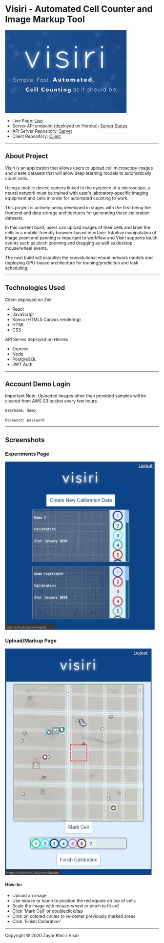 # Visiri - Automated Cell Counter and Image Markup Tool

![Splash](./screenshots/visiri-splash.jpg)
- Live Page: [Live](https://visiri.now.sh/)
- Server API endpoint (deployed on Heroku): [Server Status](https://infinite-brushlands-69470.herokuapp.com/api/)
- API Server Repository: [Server](https://github.com/zkhin/visiri-server)
- Client Repository: [Client](https://github.com/zkhin/visiri-client)
___

## About Project

Visiri is an application that allows users to upload cell microscopy images and create datasets that will allow deep learning
models to automatically count cells.

Using a mobile device camera linked to the eyepiece of a microscope, a neural network must be trained with user's laboratory-specific imaging equipment and cells in order for automated counting to work.

This project is actively being developed in stages with the first being the frontend and data storage architectures for generating these calibration datasets.

In this current build, users can upload images of their cells and label the cells in a mobile-friendly browser-based interface. Intuitive manipulation of image zoom and panning is important to workflow and Visiri supports touch events such as pinch zooming and dragging as well as desktop mouse/wheel events.

The next build will establish the convolutional neural network models and deploying GPU-based architecture for training/prediction and task scheduling.
___
## Technologies Used

Client deployed on Zeit

- React
- JavaScript
- Konva (HTML5 Canvas rendering)
- HTML
- CSS

API Server deployed on Heroku

- Express
- Node
- PostgreSQL
- JWT Auth

---

## Account Demo Login

Important Note: Uploaded images other than provided samples will be cleared from AWS S3 bucket every few hours.
```
Username: demo

Password: password
```
---

## Screenshots

### Experiments Page

![Dashboard Page](./screenshots/visiri-dashboard.jpg)

### Upload/Markup Page

![Markup Page](./screenshots/visiri-labelling.jpg)

#### How-to:

- Upload an image
- Use mouse or touch to position the red square on top of cells
- Scale the image with mouse-wheel or pinch to fit cell
- Click 'Mark Cell' or doubleclick/tap
- Click on colored circles to re-center previously marked areas
- Click 'Finish Calibration'
---

Copyright © 2020 Zayar Khin / Visiri
